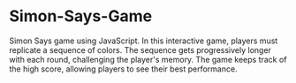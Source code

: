 # Simon-Says-Game
Simon Says game using JavaScript. In this interactive game, players must replicate a sequence of colors. The sequence gets progressively longer with each round, challenging the player's memory. The game keeps track of the high score, allowing players to see their best performance.
